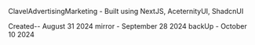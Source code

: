 ClavelAdvertisingMarketing - Built using NextJS, AceternityUI, ShadcnUI

Created-- August 31 2024
mirror - September 28 2024
backUp - October 10 2024
